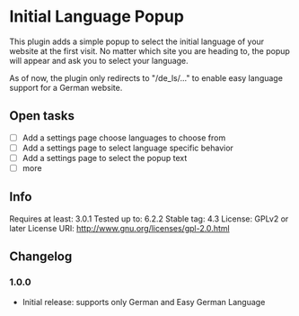 # Initial Language Popup

This plugin adds a simple popup to select the initial language of your website at the first visit.
No matter which site you are heading to, the popup will appear and ask you to select your language.

As of now, the plugin only redirects to "/de_ls/..." to enable easy language support for a German website.

## Open tasks
- [ ] Add a settings page choose languages to choose from
- [ ] Add a settings page to select language specific behavior
- [ ] Add a settings page to select the popup text
- [ ] more

## Info
Requires at least: 3.0.1
Tested up to: 6.2.2
Stable tag: 4.3
License: GPLv2 or later
License URI: http://www.gnu.org/licenses/gpl-2.0.html

## Changelog

### 1.0.0
* Initial release: supports only German and Easy German Language
